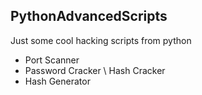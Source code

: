 ## PythonAdvancedScripts

Just some cool hacking scripts from python
- Port Scanner
- Password Cracker \ Hash Cracker
- Hash Generator